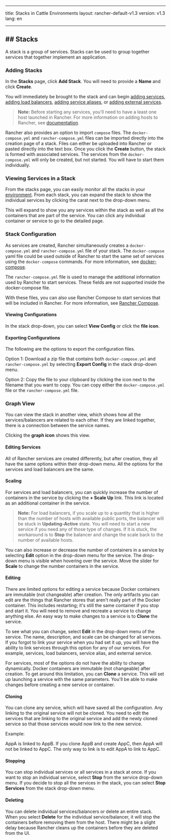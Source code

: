 * * *

title: Stacks in Cattle Environments layout: rancher-default-v1.3 version: v1.3 lang: en

* * *

## ## Stacks

A stack is a group of services. Stacks can be used to group together services that together implement an application.

### Adding Stacks

In the **Stacks** page, click **Add Stack**. You will need to provide a **Name** and click **Create**.

You will immediately be brought to the stack and can begin [adding services]({{site.baseurl}}/rancher/{{page.version}}/{{page.lang}}/cattle/adding-services/), [adding load balancers]({{site.baseurl}}/rancher/{{page.version}}/{{page.lang}}/cattle/adding-load-balancers/), [adding service aliases]({{site.baseurl}}/rancher/{{page.version}}/{{page.lang}}/cattle/adding-service-alias), or [adding external services]({{site.baseurl}}/rancher/{{page.version}}/{{page.lang}}/cattle/adding-external-services).

> **Note:** Before starting any services, you'll need to have a least one host launched in Rancher. For more information on adding hosts to Rancher, see [documentation]({{site.baseurl}}/rancher/{{page.version}}/{{page.lang}}/hosts/).

Rancher also provides an option to import `compose` files. The `docker-compose.yml` and `rancher-compose.yml` files can be imported directly into the creation page of a stack. Files can either be uploaded into Rancher or pasted directly into the text box. Once you click the **Create** button, the stack is formed with associated services. The services from the `docker-compose.yml` will only be created, but not started. You will have to start them individually.

### Viewing Services in a Stack

From the stacks page, you can easily monitor all the stacks in your [environment]({{site.baseurl}}/rancher/{{page.version}}/{{page.lang}}/environments/). From each stack, you can expand the stack to show the individual services by clicking the carat next to the drop-down menu.

This will expand to show you any services within the stack as well as all the containers that are part of the service. You can click any individual container or service to go to the detailed page.

### Stack Configuration

As services are created, Rancher simultaneously creates a `docker-compose.yml` and `rancher-compose.yml` file of your stack. The `docker-compose` yaml file could be used outside of Rancher to start the same set of services using the `docker-compose` commands. For more information, see [docker-compose](https://docs.docker.com/compose/).

The `rancher-compose.yml` file is used to manage the additional information used by Rancher to start services. These fields are not supported inside the docker-compose file.

With these files, you can also use Rancher Compose to start services that will be included in Rancher. For more information, see [Rancher Compose]({{site.baseurl}}/rancher/{{page.version}}/{{page.lang}}/cattle/rancher-compose/).

#### Viewing Configurations

In the stack drop-down, you can select **View Config** or click the **file icon**.

#### Exporting Configurations

The following are the options to export the configuration files.

Option 1: Download a zip file that contains both `docker-compose.yml` and `rancher-compose.yml` by selecting **Export Config** in the stack drop-down menu.

Option 2: Copy the file to your clipboard by clicking the icon next to the filename that you want to copy. You can copy either the `docker-compose.yml` file or the `rancher-compose.yml` file.

### Graph View

You can view the stack in another view, which shows how all the services/balancers are related to each other. If they are linked together, there is a connection between the service names.

Clicking the **graph icon** shows this view.

#### Editing Services

All of Rancher services are created differently, but after creation, they all have the same options within their drop-down menu. All the options for the services and load balancers are the same.

#### Scaling

For services and load balancers, you can quickly increase the number of containers in the service by clicking the **+ Scale Up** link. This link is located as an additional container in the service.

> **Note:** For load balancers, if you scale up to a quantity that is higher than the number of hosts with available public ports, the balancer will be stuck in **Updating-Active** state. You will need to start a new service if you need any of those type of changes. If it is stuck, the workaround is to **Stop** the balancer and change the scale back to the number of available hosts.

You can also increase or decrease the number of containers in a service by selecting **Edit** option in the drop-down menu for the service. The drop-down menu is visible when hovering over the service. Move the slider for **Scale** to change the number containers in the service.

#### Editing

There are limited options for editing a service because Docker containers are immutable (not changeable) after creation. The only artifacts you can edit are the things that Rancher stores that aren't really part of the Docker container. This includes restarting; it's still the same container if you stop and start it. You will need to remove and recreate a service to change anything else. An easy way to make changes to a service is to **Clone** the service.

To see what you can change, select **Edit** in the drop-down menu of the service. The name, description, and scale can be changed for all services. If you forgot to link your service when you had set it up, you will have the ability to link services through this option for any of our services. For example, services, load balancers, service alias, and external service.

For services, most of the options do not have the ability to change dynamically. Docker containers are immutable (not changeable) after creation. To get around this limitation, you can **Clone** a service. This will set up launching a service with the same parameters. You'll be able to make changes before creating a new service or container.

#### Cloning

You can clone any service, which will have saved all the configuration. Any linking to the original service will not be cloned. You need to edit the services that are linking to the original service and add the newly cloned service so that those services would now link to the new service.

Example:

AppA is linked to AppB. If you clone AppB and create AppC, then AppA will not be linked to AppC. The only way to link is to edit AppA to link to AppC.

#### Stopping

You can stop individual services or all services in a stack at once. If you want to stop an individual service, select **Stop** from the service drop-down menu. If you decide to stop all the services in the stack, you can select **Stop Services** from the stack drop-down menu.

#### Deleting

You can delete individual services/balancers or delete an entire stack. When you select **Delete** for the individual service/balancer, it will stop the containers before removing them from the host. There might be a slight delay because Rancher cleans up the containers before they are deleted from the UI.